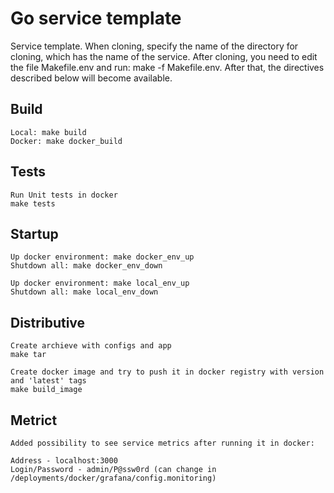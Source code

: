# Go service template

Service template. When cloning, specify the name of the directory for cloning, which has the name of the service.
After cloning, you need to edit the file Makefile.env and run: make -f Makefile.env.
After that, the directives described below will become available.

## Build
```
Local: make build
Docker: make docker_build
```
## Tests
```
Run Unit tests in docker
make tests
```
## Startup
```
Up docker environment: make docker_env_up
Shutdown all: make docker_env_down
```
```
Up docker environment: make local_env_up
Shutdown all: make local_env_down
```

## Distributive
```
Create archieve with configs and app
make tar
```
```
Create docker image and try to push it in docker registry with version and 'latest' tags  
make build_image
```

## Metrict
```
Added possibility to see service metrics after running it in docker:

Address - localhost:3000
Login/Password - admin/P@ssw0rd (can change in /deployments/docker/grafana/config.monitoring)
```
